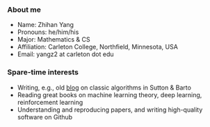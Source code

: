### About me

- Name: Zhihan Yang
- Pronouns: he/him/his
- Major: Mathematics & CS
- Affiliation: Carleton College, Northfield, Minnesota, USA
- Email: yangz2 at carleton dot edu

### Spare-time interests

- Writing, e.g., old [blog](https://zhihanyang2022.github.io/rl) on classic algorithms in Sutton & Barto
- Reading great books on machine learning theory, deep learning, reinforcement learning
- Understanding and reproducing papers, and writing high-quality software on Github
